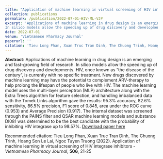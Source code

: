 ```yaml
---
title: "Application of machine learning in virtual screening of HIV integrase inhibitors"
collection: publications
permalink: /publication/2022-07-01-HIV-ML-VJP
excerpt: 'Applications of machine learning in drug design is an emerging and fast-growing field of research.
In silico models allow the speeding up of drug discovery and developments...'
date: 2022-07-01
venue: 'Vietnamese Pharmacy Journal'
paperurl: ''
citation: 'Tieu Long Phan, Xuan Truc Tran Dinh, The Chuong Trinh, Hoang Son Le Lai, Ngoc Tuyen Truong (2022). Application of machine learning in virtual screening of HIV integrase inhibitors - Vietnamese Pharmacy Journal, 506, 21-25.'
---
```



**Abstract**: 
Applications of machine learning in drug design is an emerging and fast-growing field of research.
In silico models allow the speeding up of drug discovery and developments. HIV, once known as
“the disease of the century”, is currently with no specific treatment. New drugs discovered by
machine learning may have the potential to complement ARV-therapy to help prolong the lifespan of
people who live with HIV. The machine learning model uses the multi-layer perceptron (MLP)
architecture along with the Extra Trees algorithm for feature selection, and handling imbalanced data
with the Tomek Links algorithm gave the results: 95.3% accuracy, 82.6% sensitivity, 86.5%
precision, F1 score of 0.845, area under the ROC curve (0.953) and Average Precision (0.917). The
internal dataset was screened through the PAINS filter and QSAR machine learning models and
substance DI081 was determined to be the best candidate with the probability of inhibiting HIV
integrase up to 98.57%.
[Download paper here](https://drive.google.com/file/d/1V4lG9SszOTS-P2ubCFSVEjS2wdqaz1Lw/view)

Recommended citation: Tieu Long Phan, Xuan Truc Tran Dinh, The Chuong Trinh, Hoang Son Le Lai, Ngoc Tuyen
Truong (2022). Application of machine learning in virtual screening of HIV integrase
inhibitors - *Vietnamese Pharmacy Journal*, **506**, 21-25




